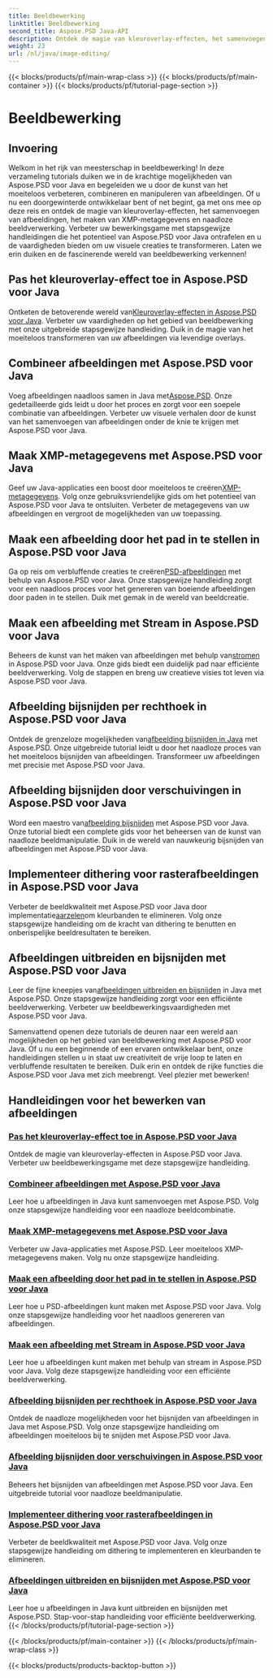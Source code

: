 ```yaml
---
title: Beeldbewerking
linktitle: Beeldbewerking
second_title: Aspose.PSD Java-API
description: Ontdek de magie van kleuroverlay-effecten, het samenvoegen van afbeeldingen en naadloze beeldverwerking met Aspose.PSD. Verbeter uw beeldbewerkingsgame met onze handleidingen.
weight: 23
url: /nl/java/image-editing/
---
```


{{< blocks/products/pf/main-wrap-class >}}
{{< blocks/products/pf/main-container >}}
{{< blocks/products/pf/tutorial-page-section >}}

# Beeldbewerking

## Invoering 

Welkom in het rijk van meesterschap in beeldbewerking! In deze verzameling tutorials duiken we in de krachtige mogelijkheden van Aspose.PSD voor Java en begeleiden we u door de kunst van het moeiteloos verbeteren, combineren en manipuleren van afbeeldingen. Of u nu een doorgewinterde ontwikkelaar bent of net begint, ga met ons mee op deze reis en ontdek de magie van kleuroverlay-effecten, het samenvoegen van afbeeldingen, het maken van XMP-metagegevens en naadloze beeldverwerking. Verbeter uw bewerkingsgame met stapsgewijze handleidingen die het potentieel van Aspose.PSD voor Java ontrafelen en u de vaardigheden bieden om uw visuele creaties te transformeren. Laten we erin duiken en de fascinerende wereld van beeldbewerking verkennen!

## Pas het kleuroverlay-effect toe in Aspose.PSD voor Java

 Ontketen de betoverende wereld van[Kleuroverlay-effecten in Aspose.PSD voor Java](./color-overlay-effect/). Verbeter uw vaardigheden op het gebied van beeldbewerking met onze uitgebreide stapsgewijze handleiding. Duik in de magie van het moeiteloos transformeren van uw afbeeldingen via levendige overlays.

## Combineer afbeeldingen met Aspose.PSD voor Java

 Voeg afbeeldingen naadloos samen in Java met[Aspose.PSD](./combine-images/). Onze gedetailleerde gids leidt u door het proces en zorgt voor een soepele combinatie van afbeeldingen. Verbeter uw visuele verhalen door de kunst van het samenvoegen van afbeeldingen onder de knie te krijgen met Aspose.PSD voor Java.

## Maak XMP-metagegevens met Aspose.PSD voor Java

 Geef uw Java-applicaties een boost door moeiteloos te creëren[XMP-metagegevens](./create-xmp-metadata/). Volg onze gebruiksvriendelijke gids om het potentieel van Aspose.PSD voor Java te ontsluiten. Verbeter de metagegevens van uw afbeeldingen en vergroot de mogelijkheden van uw toepassing.

## Maak een afbeelding door het pad in te stellen in Aspose.PSD voor Java

 Ga op reis om verbluffende creaties te creëren[PSD-afbeeldingen](./create-image-by-setting-path/) met behulp van Aspose.PSD voor Java. Onze stapsgewijze handleiding zorgt voor een naadloos proces voor het genereren van boeiende afbeeldingen door paden in te stellen. Duik met gemak in de wereld van beeldcreatie.

## Maak een afbeelding met Stream in Aspose.PSD voor Java

 Beheers de kunst van het maken van afbeeldingen met behulp van[stromen](./create-image-using-stream/) in Aspose.PSD voor Java. Onze gids biedt een duidelijk pad naar efficiënte beeldverwerking. Volg de stappen en breng uw creatieve visies tot leven via Aspose.PSD voor Java.

## Afbeelding bijsnijden per rechthoek in Aspose.PSD voor Java

 Ontdek de grenzeloze mogelijkheden van[afbeelding bijsnijden in Java](./crop-image-by-rectangle/) met Aspose.PSD. Onze uitgebreide tutorial leidt u door het naadloze proces van het moeiteloos bijsnijden van afbeeldingen. Transformeer uw afbeeldingen met precisie met Aspose.PSD voor Java.

## Afbeelding bijsnijden door verschuivingen in Aspose.PSD voor Java

 Word een maestro van[afbeelding bijsnijden](./crop-image-by-shifts/) met Aspose.PSD voor Java. Onze tutorial biedt een complete gids voor het beheersen van de kunst van naadloze beeldmanipulatie. Duik in de wereld van nauwkeurig bijsnijden van afbeeldingen met Aspose.PSD voor Java.

## Implementeer dithering voor rasterafbeeldingen in Aspose.PSD voor Java

 Verbeter de beeldkwaliteit met Aspose.PSD voor Java door implementatie[aarzelen](./implement-dithering/)om kleurbanden te elimineren. Volg onze stapsgewijze handleiding om de kracht van dithering te benutten en onberispelijke beeldresultaten te bereiken.

## Afbeeldingen uitbreiden en bijsnijden met Aspose.PSD voor Java

 Leer de fijne kneepjes van[afbeeldingen uitbreiden en bijsnijden](./expand-and-crop-images/) in Java met Aspose.PSD. Onze stapsgewijze handleiding zorgt voor een efficiënte beeldverwerking. Verbeter uw beeldbewerkingsvaardigheden met Aspose.PSD voor Java.

Samenvattend openen deze tutorials de deuren naar een wereld aan mogelijkheden op het gebied van beeldbewerking met Aspose.PSD voor Java. Of u nu een beginnende of een ervaren ontwikkelaar bent, onze handleidingen stellen u in staat uw creativiteit de vrije loop te laten en verbluffende resultaten te bereiken. Duik erin en ontdek de rijke functies die Aspose.PSD voor Java met zich meebrengt. Veel plezier met bewerken!
## Handleidingen voor het bewerken van afbeeldingen
### [Pas het kleuroverlay-effect toe in Aspose.PSD voor Java](./color-overlay-effect/)
Ontdek de magie van kleuroverlay-effecten in Aspose.PSD voor Java. Verbeter uw beeldbewerkingsgame met deze stapsgewijze handleiding.
### [Combineer afbeeldingen met Aspose.PSD voor Java](./combine-images/)
Leer hoe u afbeeldingen in Java kunt samenvoegen met Aspose.PSD. Volg onze stapsgewijze handleiding voor een naadloze beeldcombinatie.
### [Maak XMP-metagegevens met Aspose.PSD voor Java](./create-xmp-metadata/)
Verbeter uw Java-applicaties met Aspose.PSD. Leer moeiteloos XMP-metagegevens maken. Volg nu onze stapsgewijze handleiding.
### [Maak een afbeelding door het pad in te stellen in Aspose.PSD voor Java](./create-image-by-setting-path/)
Leer hoe u PSD-afbeeldingen kunt maken met Aspose.PSD voor Java. Volg onze stapsgewijze handleiding voor het naadloos genereren van afbeeldingen.
### [Maak een afbeelding met Stream in Aspose.PSD voor Java](./create-image-using-stream/)
Leer hoe u afbeeldingen kunt maken met behulp van stream in Aspose.PSD voor Java. Volg deze stapsgewijze handleiding voor een efficiënte beeldverwerking.
### [Afbeelding bijsnijden per rechthoek in Aspose.PSD voor Java](./crop-image-by-rectangle/)
Ontdek de naadloze mogelijkheden voor het bijsnijden van afbeeldingen in Java met Aspose.PSD. Volg onze stapsgewijze handleiding om afbeeldingen moeiteloos bij te snijden met Aspose.PSD voor Java.
### [Afbeelding bijsnijden door verschuivingen in Aspose.PSD voor Java](./crop-image-by-shifts/)
Beheers het bijsnijden van afbeeldingen met Aspose.PSD voor Java. Een uitgebreide tutorial voor naadloze beeldmanipulatie.
### [Implementeer dithering voor rasterafbeeldingen in Aspose.PSD voor Java](./implement-dithering/)
Verbeter de beeldkwaliteit met Aspose.PSD voor Java. Volg onze stapsgewijze handleiding om dithering te implementeren en kleurbanden te elimineren.
### [Afbeeldingen uitbreiden en bijsnijden met Aspose.PSD voor Java](./expand-and-crop-images/)
Leer hoe u afbeeldingen in Java kunt uitbreiden en bijsnijden met Aspose.PSD. Stap-voor-stap handleiding voor efficiënte beeldverwerking.
{{< /blocks/products/pf/tutorial-page-section >}}

{{< /blocks/products/pf/main-container >}}
{{< /blocks/products/pf/main-wrap-class >}}

{{< blocks/products/products-backtop-button >}}
